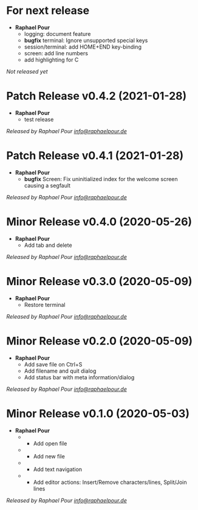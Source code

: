 # For next release
  * **Raphael Pour**
    * logging: document feature
    * **bugfix** terminal: Ignore unsupported special keys
    * session/terminal: add HOME+END key-binding
    * screen: add line numbers
    * add highlighting for C

*Not released yet*

# Patch Release v0.4.2 (2021-01-28)
  * **Raphael Pour**
    * test release

*Released by Raphael Pour <info@raphaelpour.de>*

# Patch Release v0.4.1 (2021-01-28)
  * **Raphael Pour**
    * **bugfix** Screen: Fix uninitialized index for the welcome screen causing a segfault

*Released by Raphael Pour <info@raphaelpour.de>*

# Minor Release v0.4.0 (2020-05-26)
  * **Raphael Pour**
    * Add tab and delete

*Released by Raphael Pour <info@raphaelpour.de>*

# Minor Release v0.3.0 (2020-05-09)
  * **Raphael Pour**
    * Restore terminal

*Released by Raphael Pour <info@raphaelpour.de>*

# Minor Release v0.2.0 (2020-05-09)
  * **Raphael Pour**
    * Add save file on Ctrl+S
    * Add filename and quit dialog
    * Add status bar with meta information/dialog

*Released by Raphael Pour <info@raphaelpour.de>*

# Minor Release v0.1.0 (2020-05-03)
  * **Raphael Pour**
    * - Add open file
    * - Add new file
    * - Add text navigation
    * - Add editor actions: Insert/Remove characters/lines, Split/Join lines

*Released by Raphael Pour <info@raphaelpour.de>*
